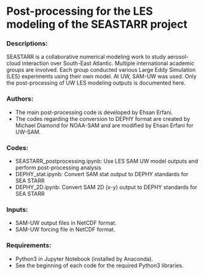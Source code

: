 # Post-processing for the LES modeling of the SEASTARR project

### Descriptions:
SEASTARR is a collaborative numerical modeling work to study aerosol-cloud interaction over South-East Atlantic. Multiple international academic groups are involved. Each group conducted various Large Eddy Simulation (LES) experiments using their own model. At UW, SAM-UW was used. Only the post-processing of UW LES modeling outputs is documented here.

### Authors:
- The main post-processing code is developed by Ehsan Erfani.
- The codes regarding the conversion to DEPHY format are created by Michael Diamond for NOAA-SAM and are modified by Ehsan Erfani for UW-SAM.

### Codes:
- SEASTARR_postprocessing.ipynb: Use LES SAM UW model outputs and perform post-processing analysis
- DEPHY_stat.ipynb: Convert SAM stat output to DEPHY standards for SEA STARR
- DEPHY_2D.ipynb:   Convert SAM 2D (x-y) output to DEPHY standards for SEA STARR

### Inputs:
- SAM-UW output files in NetCDF format.
- SAM-UW forcing file in NetCDF format.

### Requirements:
- Python3 in Jupyter Notebook (installed by Anaconda).
- See the beginning of each code for the required Python3 libraries.
